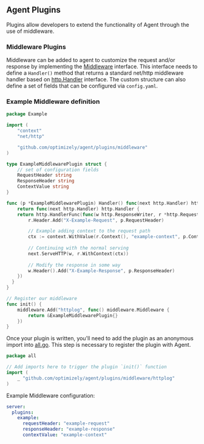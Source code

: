 ## Agent Plugins

Plugins allow developers to extend the functionality of Agent through the use of middleware.

### Middleware Plugins

Middleware can be added to agent to customize the request and/or response by implementing the [Middleware](./middleware/registry.go) interface.
This interface needs to define a `Handler()` method that returns a standard net/http middleware handler based on [http.Handler](https://golang.org/pkg/net/http/#Handler) interface.
The custom structure can also define a set of fields that can be configured via `config.yaml`.

### Example Middleware definition
```go
package Example

import (
    "context"
    "net/http"

	"github.com/optimizely/agent/plugins/middleware"
)

type ExampleMiddlewarePlugin struct {
    // set of configuration fields 
	RequestHeader string
    ResponseHeader string
    ContextValue string
}

func (p *ExampleMiddlewarePlugin) Handler() func(next http.Handler) http.Handler {
    return func(next http.Handler) http.Handler {
    return http.HandlerFunc(func(w http.ResponseWriter, r *http.Request) {
        r.Header.Add("X-Example-Request", p.RequestHeader)

        // Example adding context to the request path
        ctx := context.WithValue(r.Context(), "example-context", p.ContextValue)
        
        // Continuing with the normal serving
        next.ServeHTTP(w, r.WithContext(ctx))
        
        // Modify the response in some way
        w.Header().Add("X-Example-Response", p.ResponseHeader)
    })
  }
}

// Register our middleware
func init() {
    middleware.Add("httplog", func() middleware.Middleware {
        return &ExampleMiddlewarePlugin{}
    })
}
```

Once your plugin is written, you'll need to add the plugin as an anonymous import into [all.go](./middleware/all/all.go).
This step is necessary to register the plugin with Agent. 
```go
package all

// Add imports here to trigger the plugin `init()` function
import (
    _ "github.com/optimizely/agent/plugins/middleware/httplog"
)
```

Example Middleware configuration:
```yaml
server:
  plugins:
    example:
      requestHeader: "example-request"
      responseHeader: "example-response"
      contextValue: "example-context"
```
